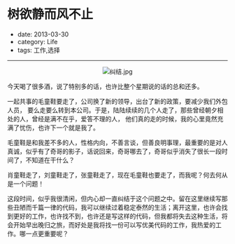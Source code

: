 # 树欲静而风不止

- date: 2013-03-30
- category: Life
- tags: 工作,选择

----

<p align="center"><a> <img src="/media/2013/03/2308765366.jpg" alt="纠结.jpg" /></a></p>

今天喝了很多酒，说了特别多的话，也许比整个星期说的话的总和还多。

一起共事的毛童鞋要走了，公司换了新的领导，出台了新的政策，要减少我们外包人员， 要么走要么转到本公司。于是，陆陆续续的几个人走了，那些曾经朝夕相处的人，曾经是满不在乎，爱答不理的人， 他们真的走的时候，我的心里竟然充满了忧伤，也许下一个就是我了。

毛童鞋是和我差不多的人，性格内向，不善言谈，但善良明事理，最重要的是对人真诚，似乎有了奇哥的影子，话说回来，奇哥哪去了，奇哥似乎消失了很长一段时间了，不知道在干什么？

肖童鞋走了，刘童鞋走了，张童鞋走了，现在毛童鞋也要走了，而我呢？何去何从是一个问题！

这段时间，似乎我很清闲，但内心却一直纠结于这个问题之中。留在这里继续写那些丑陋而千篇一律的代码，我可以继续过着稳定泰然的生活；离开这里，也许会找到更好的工作，也许找不到，也许还是写这样的代码，但我都将失去这种生活，将会开始早出晚归之旅，而好处是我将找一份可以写优美代码的工作，我热爱的工作。哪一点更重要呢？
